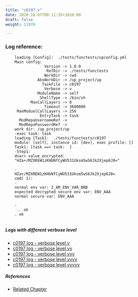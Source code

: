 ```yaml
---
title: "c0197_v"
date: 2020-10-07T00:11:35+1010:00
draft: false
weight: 11970

---
```


### Log reference: <no value>

```
    loading [Config]:  ./tests/functests/upconfig.yml
    Main config:
                 Version -> 1.0.0
                  RefDir -> ./tests/functests
                 WorkDir -> cwd
              AbsWorkDir -> /up_project/up
                TaskFile -> c0197
                 Verbose -> v
              ModuleName -> self
               ShellType -> /bin/sh
           MaxCallLayers -> 8
                 Timeout -> 3600000
     MaxModuelCallLayers -> 256
               EntryTask -> task
      ModRepoUsernameRef -> 
      ModRepoPasswordRef -> 
    work dir: /up_project/up
    -exec task: task
    loading [Task]:  ./tests/functests/c0197
    module: [self], instance id: [dev], exec profile: []
    Task1: [task ==> task:  ]
    -Step1:
    dvar> value_encrypted:
    "HZa+/MZXREW1zKHbNfCyWU531Uksm5wS6Jk2Xjep6J0="
    
    -
    HZa+/MZXREW1zKHbNfCyWU531Uksm5wS6Jk2Xjep6J0=
    cmd( 1):
    -
    normal env var: I_AM_ENV_VAR_BBB
    expected decrypted secure env var: ENV_AAA
    normal secure var: ENV_AAA
    
    -
     .. ok
    . ok
    
```

##### Logs with different verbose level
* [c0197 log - verbose level v](../../logs/c0197_v)
* [c0197 log - verbose level vv](../../logs/c0197_vv)
* [c0197 log - verbose level vvv](../../logs/c0197_vvv)
* [c0197 log - verbose level vvvv](../../logs/c0197_vvvv)
* [c0197 log - verbose level vvvvv](../../logs/c0197_vvvvv)

##### References
* [Related Chapter](../../security/c0197)
